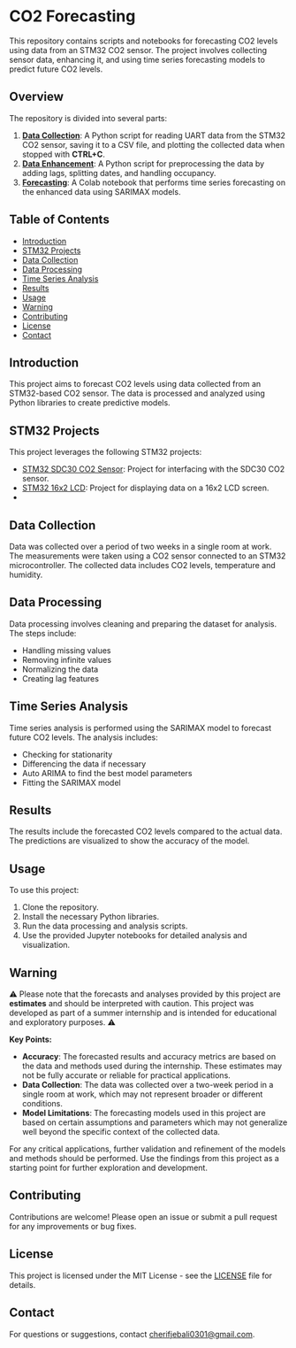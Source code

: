 # CO2 Forecasting

This repository contains scripts and notebooks for forecasting CO2 levels using data from an STM32 CO2 sensor. The project involves collecting sensor data, enhancing it, and using time series forecasting models to predict future CO2 levels.

## Overview

The repository is divided into several parts:

1. **[Data Collection](Data_plot.py)**: A Python script for reading UART data from the STM32 CO2 sensor, saving it to a CSV file, and plotting the collected data when stopped with **CTRL+C**.
2. **[Data Enhancement](Enhanche_data.py)**: A Python script for preprocessing the data by adding lags, splitting dates, and handling occupancy.
3. **[Forecasting](CO2_prevision.ipynb)**: A Colab notebook that performs time series forecasting on the enhanced data using SARIMAX models.

## Table of Contents

- [Introduction](#introduction)
- [STM32 Projects](#stm32-projects)
- [Data Collection](#data-collection)
- [Data Processing](#data-processing)
- [Time Series Analysis](#time-series-analysis)
- [Results](#results)
- [Usage](#usage)
- [Warning](#warning)
- [Contributing](#contributing)
- [License](#license)
- [Contact](#contact)

## Introduction

This project aims to forecast CO2 levels using data collected from an STM32-based CO2 sensor. The data is processed and analyzed using Python libraries to create predictive models.

## STM32 Projects

This project leverages the following STM32 projects:
- [STM32 SDC30 CO2 Sensor](https://github.com/cherifon/STM32_SDC30_CO2_Sensor): Project for interfacing with the SDC30 CO2 sensor.
- [STM32 16x2 LCD](https://github.com/cherifon/STM32_16x2_LCD): Project for displaying data on a 16x2 LCD screen.
- 
## Data Collection

Data was collected over a period of two weeks in a single room at work. The measurements were taken using a CO2 sensor connected to an STM32 microcontroller. The collected data includes CO2 levels, temperature and humidity.

## Data Processing

Data processing involves cleaning and preparing the dataset for analysis. The steps include:
- Handling missing values
- Removing infinite values
- Normalizing the data
- Creating lag features

## Time Series Analysis

Time series analysis is performed using the SARIMAX model to forecast future CO2 levels. The analysis includes:
- Checking for stationarity
- Differencing the data if necessary
- Auto ARIMA to find the best model parameters
- Fitting the SARIMAX model

## Results

The results include the forecasted CO2 levels compared to the actual data. The predictions are visualized to show the accuracy of the model.

## Usage

To use this project:
1. Clone the repository.
2. Install the necessary Python libraries.
3. Run the data processing and analysis scripts.
4. Use the provided Jupyter notebooks for detailed analysis and visualization.

## Warning

⚠️ Please note that the forecasts and analyses provided by this project are **estimates** and should be interpreted with caution. This project was developed as part of a summer internship and is intended for educational and exploratory purposes. ⚠️

**Key Points:**
- **Accuracy**: The forecasted results and accuracy metrics are based on the data and methods used during the internship. These estimates may not be fully accurate or reliable for practical applications.
- **Data Collection**: The data was collected over a two-week period in a single room at work, which may not represent broader or different conditions.
- **Model Limitations**: The forecasting models used in this project are based on certain assumptions and parameters which may not generalize well beyond the specific context of the collected data.

For any critical applications, further validation and refinement of the models and methods should be performed. Use the findings from this project as a starting point for further exploration and development.


## Contributing

Contributions are welcome! Please open an issue or submit a pull request for any improvements or bug fixes.

## License

This project is licensed under the MIT License - see the [LICENSE](LICENSE) file for details.

## Contact

For questions or suggestions, contact [cherifjebali0301@gmail.com](mailto:cherifjebali0301@gmail.com).

